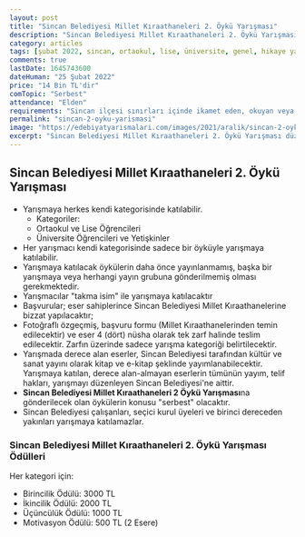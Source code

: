 ```yaml
---
layout: post
title: "Sincan Belediyesi Millet Kıraathaneleri 2. Öykü Yarışması"
description: "Sincan Belediyesi Millet Kıraathaneleri 2. Öykü Yarışması düzenliyor."
category: articles
tags: [şubat 2022, sincan, ortaokul, lise, üniversite, genel, hikaye yarışması]
comments: true
lastDate: 1645743600
dateHuman: "25 Şubat 2022"
price: "14 Bin TL'dir"
comTopic: "Serbest"
attendance: "Elden"
requirements: "Sincan ilçesi sınırları içinde ikamet eden, okuyan veya çalışan; ortaokul 6. sınıftan itibaren bütün öğrenciler ve yetişkinler katılabilir."
permalink: "sincan-2-oyku-yarismasi"
image: "https://edebiyatyarismalari.com/images/2021/aralik/sincan-2-oyku-yarismasi.jpg"
excerpt: "Sincan Belediyesi Millet Kıraathaneleri 2. Öykü Yarışması düzenliyor."
---
```


## Sincan Belediyesi Millet Kıraathaneleri 2. Öykü Yarışması
- Yarışmaya herkes kendi kategorisinde katılabilir.
    - Kategoriler:
    - Ortaokul ve Lise Öğrencileri
    - Üniversite Öğrencileri ve Yetişkinler
- Her yarışmacı kendi kategorisinde sadece bir öyküyle yarışmaya katılabilir.
- Yarışmaya katılacak öykülerin daha önce yayınlanmamış, başka bir yarışmaya veya herhangi yayın grubuna gönderilmemiş olması gerekmektedir.
- Yarışmacılar "takma isim" ile yarışmaya katılacaktır
- Başvurular; eser sahiplerince Sincan Belediyesi Millet Kıraathanelerine bizzat yapılacaktır;
- Fotoğraflı özgeçmiş, başvuru formu (Millet Kıraathanelerinden temin edilecektir) ve eser 4 (dört) nüsha olarak tek zarf halinde teslim edilecektir. Zarfın üzerinde sadece yarışma kategoriği belirtilecektir.
- Yarışmada derece alan eserler, Sincan Belediyesi tarafından kültür ve sanat yayını olarak kitap ve e-kitap şeklinde yayımlanabilecektir. Yarışmaya katılan, derece alan-almayan eserlerin tümünün yayım, telif hakları, yarışmayı düzenleyen Sincan Belediyesi'ne aittir.
- **Sincan Belediyesi Millet Kıraathaneleri 2 Öykü Yarışması**na gönderilecek olan öykülerin konusu "serbest" olacaktır.
- Sincan Belediyesi çalışanları, seçici kurul üyeleri ve birinci dereceden yakınları yarışmaya katılamazlar.

### Sincan Belediyesi Millet Kıraathaneleri 2. Öykü Yarışması Ödülleri
Her kategori için: 
- Birincilik Ödülü: 3000 TL
- İkincilik Ödülü: 2000 TL
- Üçüncülük Ödülü: 1000 TL
- Motivasyon Ödülü: 500 TL (2 Esere)
